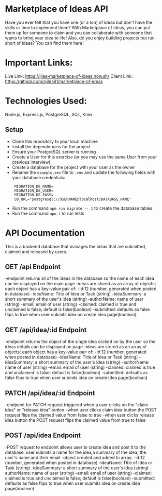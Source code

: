 # Marketplace of Ideas API
Have you ever felt that you have one (or a ton) of ideas but don't have the skills or time to implement them?  With Marketplace of Ideas, you can put them up for someone to claim and you can collaborate with someone that wants to bring your idea to life! Also, do you enjoy building projects but run short of ideas? You can find them here!

# Important Links:
Live Link: https://jiles-marketplace-of-ideas.now.sh/
Client Link: https://github.com/ajiles91/marketplace-of-ideas

# Technologies Used:
Node.js, Express.js, PostgreSQL, SQL, Knex

## Setup
- Clone this repository to your local machine
- Install the dependencies for the project
- Ensure your PostgreSQL server is running
- Create a User for this exercise (or you may use the same User from your previous interview)
- Create a database for the project with your user as the owner
- Rename the `example.env` file to `.env` and update the following fields with your database credentials:
  ```
   MIGRATION_DB_NAME=
   MIGRATION_DB_USER=
   MIGRATION_DB_PASS=
   DB_URL="postgresql://USERNAME@localhost/DATABASE_NAME"
  ```
- Run the command `npm run migrate -- 1` to create the database tables
- Run the command `npm t` to run tests


# API Documentation
This is a backend database that manages the ideas that are submitted, claimed and released by users.

## GET /api Endpoint
-endpoint returns all of the ideas in the database so the name of each idea can be displayed on the main page
-ideas are stored as an array of objects; each object has a key-value pair of:
    -id:12 (number, generated when posted in database)
    -ideaName: Title of Idea or Task (string)
    -ideaSummary: a short summary of the user's idea (string)
    -authorName: name of user (string)
    -email: email of user (string)
    -claimed: claimed is true and unclaimed is false; default is false(boolean)
    -submitted: defaults as false flips to true when user submits idea on create idea page(boolean)

## GET /api/idea/:id Endpoint
-endpoint returns the object of the single idea clicked on by the user so the ideas details can be displayed on page
-ideas are stored as an array of objects; each object has a key-value pair of:
    -id:12 (number, generated when posted in database)
    -ideaName: Title of Idea or Task (string)
    -ideaSummary: a short summary of the user's idea (string)
    -authorName: name of user (string)
    -email: email of user (string)
    -claimed: claimed is true and unclaimed is false; default is false(boolean)
    -submitted: defaults as false flips to true when user submits idea on create idea page(boolean)

## PATCH /api/idea/:id Endpoint
-endpoint for PATCH request triggered when a user clicks on the "claim idea" or "release idea" button
-when user clicks claim idea button the POST request flips the claimed value from false to true
-when user clicks release idea button the POST request flips the claimed value from true to false 

## POST /api/idea Endpoint
-POST request to endpoint allows user to create idea and post it to the database, user submits a name for the idea,a summary of the idea, the user's name and their email
-object created and added to array:
    -id:12 (number, generated when posted in database)
    -ideaName: Title of Idea or Task (string)
    -ideaSummary: a short summary of the user's idea (string)
    -authorName: name of user (string)
    -email: email of user (string)
    -claimed: claimed is true and unclaimed is false; default is false(boolean)
    -submitted: defaults as false flips to true when user submits idea on create idea page(boolean)